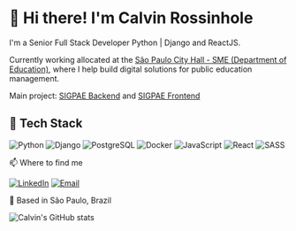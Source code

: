 # 👋 Hi there! I'm Calvin Rossinhole

I'm a Senior Full Stack Developer Python | Django and ReactJS.

Currently working allocated at the [São Paulo City Hall - SME (Department of Education)](https://www.prefeitura.sp.gov.br/), where I help build digital solutions for public education management.

Main project: [SIGPAE Backend](https://github.com/prefeiturasp/SME-SIGPAE-API) and [SIGPAE Frontend](https://github.com/prefeiturasp/SME-SIGPAE-Frontend)

## 🧰 Tech Stack

![Python](https://img.shields.io/badge/Python-3776AB?style=flat&logo=python&logoColor=white)
![Django](https://img.shields.io/badge/Django-092E20?style=flat&logo=django&logoColor=white)
![PostgreSQL](https://img.shields.io/badge/PostgreSQL-4169E1?style=flat&logo=postgresql&logoColor=white)
![Docker](https://img.shields.io/badge/Docker-2496ED?style=flat&logo=docker&logoColor=white)
![JavaScript](https://img.shields.io/badge/JavaScript-F7DF1E?style=flat&logo=javascript&logoColor=black)
![React](https://img.shields.io/badge/React-20232A?style=flat&logo=react&logoColor=61DAFB)
![SASS](https://img.shields.io/badge/Sass-CC6699?style=flat&logo=sass&logoColor=white)

📫 Where to find me

[![LinkedIn](https://img.shields.io/badge/-Calvin%20Rossinhole-0A66C2?style=flat&logo=linkedin&logoColor=white)](https://www.linkedin.com/in/calvin-rossinhole-308102ba/)
[![Email](https://img.shields.io/badge/-calvin.masters@gmail.com-D14836?style=flat&logo=gmail&logoColor=white)](mailto:calvin.mastersgmail.com)

📍 Based in São Paulo, Brazil  

![Calvin's GitHub stats](https://github-readme-stats.vercel.app/api?username=calvinrossinhole&show_icons=true&theme=default)
